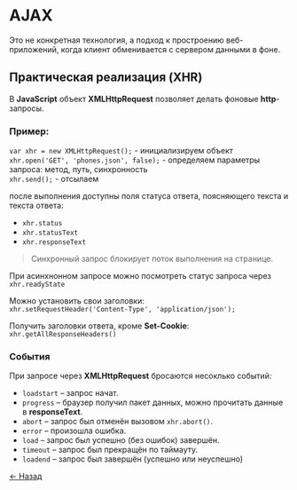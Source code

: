 # AJAX
Это не конкретная технология, а подход к простроению веб-приложений, когда клиент обменивается с сервером данными в фоне.  

## Практическая реализация (XHR)
В **JavaScript** объект **XMLHttpRequest** позволяет делать фоновые **http**-запросы.  

### Пример:  

`var xhr = new XMLHttpRequest();` - инициализируем объект
`xhr.open('GET', 'phones.json', false);` - определяем параметры запроса: метод, путь, синхронность  
`xhr.send();` - отсылаем  

после выполнения доступны поля статуса ответа, поясняющего текста и текста ответа:

* `xhr.status`
* `xhr.statusText`
* `xhr.responseText`

> Синхронный запрос блокирует поток выполнения на странице.

При асинхнонном запросе можно посмотреть статус запроса через `xhr.readyState`  

Можно установить свои заголовки:  
`xhr.setRequestHeader('Content-Type', 'application/json');`  

Получить заголовки ответа, кроме **Set-Cookie**:  
`xhr.getAllResponseHeaders()`  

### События

При запросе через **XMLHttpRequest** бросаются несоклько событий:  

* `loadstart` – запрос начат.
* `progress` – браузер получил пакет данных, можно прочитать данные в **responseText**.
* `abort` – запрос был отменён вызовом `xhr.abort()`.
* `error` – произошла ошибка.
* `load` – запрос был успешно (без ошибок) завершён.
* `timeout` – запрос был прекращён по таймауту.
* `loadend` – запрос был завершён (успешно или неуспешно)

[← Назад](../README.md)